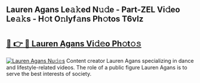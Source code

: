## Lauren Agans Le𝚊𝚔ed N𝚞𝚍e - Part-ZEL Vi𝚍eo Le𝚊𝚔s - H𝚘t O𝚗lyf𝚊ns Ph𝚘tos T6vIz

# <h2><a href="http://hf77hxd.feru.top/?c=Lauren+Agans">🔗 👉 🔴 Lauren Agans Vi𝚍𝚎o Ph𝚘t𝚘𝚜</a></h2>

[![Lauren Agans Nu𝚍𝚎s](https://i.imgur.com/0TWrTi3.gif)](http://hf77hxd.feru.top/?c=Lauren+Agans)
Content creator Lauren Agans specializing in dance and lifestyle-related videos. The role of a public figure Lauren Agans is to serve the best interests of society. 
